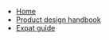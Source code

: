 <!-- garden/_sidebar.md -->

* [Home](/)
* [Product design handbook](handbook/home.md)
* [Expat guide](expat-guide/home.md)